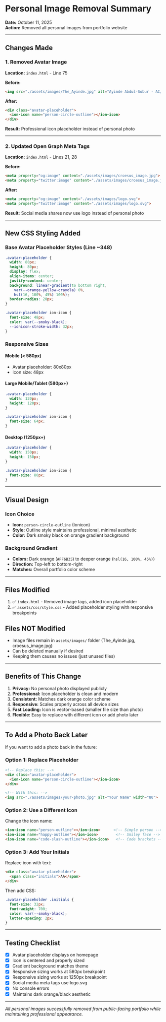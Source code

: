 # Personal Image Removal Summary

**Date:** October 11, 2025  
**Action:** Removed all personal images from portfolio website

---

## Changes Made

### 1. **Removed Avatar Image**
**Location:** `index.html` - Line 75

**Before:**
```html
<img src="./assets/images/The_Ayinde.jpg" alt="Ayinde Abdul-Sobur - AI/ML & Python Developer" width="80">
```

**After:**
```html
<div class="avatar-placeholder">
  <ion-icon name="person-circle-outline"></ion-icon>
</div>
```

**Result:** Professional icon placeholder instead of personal photo

---

### 2. **Updated Open Graph Meta Tags**
**Location:** `index.html` - Lines 21, 28

**Before:**
```html
<meta property="og:image" content="./assets/images/croesus_image.jpg">
<meta property="twitter:image" content="./assets/images/croesus_image.jpg">
```

**After:**
```html
<meta property="og:image" content="./assets/images/logo.svg">
<meta property="twitter:image" content="./assets/images/logo.svg">
```

**Result:** Social media shares now use logo instead of personal photo

---

## New CSS Styling Added

### Base Avatar Placeholder Styles (Line ~348)
```css
.avatar-placeholder {
  width: 80px;
  height: 80px;
  display: flex;
  align-items: center;
  justify-content: center;
  background: linear-gradient(to bottom right, 
    var(--orange-yellow-crayola) 0%, 
    hsl(16, 100%, 45%) 100%);
  border-radius: 20px;
}

.avatar-placeholder ion-icon {
  font-size: 48px;
  color: var(--smoky-black);
  --ionicon-stroke-width: 32px;
}
```

### Responsive Sizes

#### Mobile (< 580px)
- Avatar placeholder: 80x80px
- Icon size: 48px

#### Large Mobile/Tablet (580px+)
```css
.avatar-placeholder {
  width: 120px;
  height: 120px;
}

.avatar-placeholder ion-icon {
  font-size: 64px;
}
```

#### Desktop (1250px+)
```css
.avatar-placeholder {
  width: 150px;
  height: 150px;
}

.avatar-placeholder ion-icon {
  font-size: 80px;
}
```

---

## Visual Design

### Icon Choice
- **Icon:** `person-circle-outline` (Ionicon)
- **Style:** Outline style maintains professional, minimal aesthetic
- **Color:** Dark smoky black on orange gradient background

### Background Gradient
- **Colors:** Dark orange (`#FF6B35`) to deeper orange (`hsl(16, 100%, 45%)`)
- **Direction:** Top-left to bottom-right
- **Matches:** Overall portfolio color scheme

---

## Files Modified

1. ✅ `index.html` - Removed image tags, added icon placeholder
2. ✅ `assets/css/style.css` - Added placeholder styling with responsive breakpoints

## Files NOT Modified

- Image files remain in `assets/images/` folder (The_Ayinde.jpg, croesus_image.jpg)
- Can be deleted manually if desired
- Keeping them causes no issues (just unused files)

---

## Benefits of This Change

1. **Privacy:** No personal photo displayed publicly
2. **Professional:** Icon placeholder is clean and modern
3. **Consistent:** Matches dark orange color scheme
4. **Responsive:** Scales properly across all device sizes
5. **Fast Loading:** Icon is vector-based (smaller file size than photo)
6. **Flexible:** Easy to replace with different icon or add photo later

---

## To Add a Photo Back Later

If you want to add a photo back in the future:

### Option 1: Replace Placeholder
```html
<!-- Replace this: -->
<div class="avatar-placeholder">
  <ion-icon name="person-circle-outline"></ion-icon>
</div>

<!-- With this: -->
<img src="./assets/images/your-photo.jpg" alt="Your Name" width="80">
```

### Option 2: Use a Different Icon
Change the icon name:
```html
<ion-icon name="person-outline"></ion-icon>      <!-- Simple person -->
<ion-icon name="happy-outline"></ion-icon>        <!-- Smiley face -->
<ion-icon name="code-slash-outline"></ion-icon>   <!-- Code brackets -->
```

### Option 3: Add Your Initials
Replace icon with text:
```html
<div class="avatar-placeholder">
  <span class="initials">AA</span>
</div>
```

Then add CSS:
```css
.avatar-placeholder .initials {
  font-size: 32px;
  font-weight: 700;
  color: var(--smoky-black);
  letter-spacing: 2px;
}
```

---

## Testing Checklist

- [x] Avatar placeholder displays on homepage
- [x] Icon is centered and properly sized
- [x] Gradient background matches theme
- [x] Responsive sizing works at 580px breakpoint
- [x] Responsive sizing works at 1250px breakpoint
- [x] Social media meta tags use logo.svg
- [x] No console errors
- [x] Maintains dark orange/black aesthetic

---

*All personal images successfully removed from public-facing portfolio while maintaining professional appearance.*
